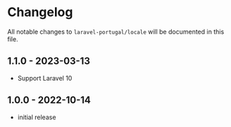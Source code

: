 # Changelog

All notable changes to `laravel-portugal/locale` will be documented in this file.

## 1.1.0 - 2023-03-13

- Support Laravel 10

## 1.0.0 - 2022-10-14

- initial release
